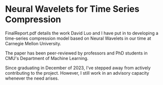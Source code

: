 # Neural Wavelets for Time Series Compression

FinalReport.pdf details the work David Luo and I have put in to developing a time-series compression model based on Neural Wavelets in our time at Carnegie Mellon University. 

The paper has been peer-reviewed by professors and PhD students in CMU's Department of Machine Learning.

Since graduating in December of 2023, I've stepped away from actively contributing to the project. However, I still work in an advisory capacity whenever the need arises. 
